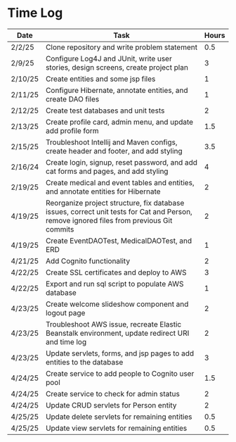 # Time Log

| Date    | Task                                                                                                                                     | Hours |
|---------|------------------------------------------------------------------------------------------------------------------------------------------|-------|
| 2/2/25  | Clone repository and write problem statement                                                                                             | 0.5   |
| 2/9/25  | Configure Log4J and JUnit, write user stories, design screens, create project plan                                                       | 3     |
| 2/10/25 | Create entities and some jsp files                                                                                                       | 1     |
| 2/11/25 | Configure Hibernate, annotate entities, and create DAO files                                                                             | 1     |
| 2/12/25 | Create test databases and unit tests                                                                                                     | 2     |
| 2/13/25 | Create profile card, admin menu, and update add profile form                                                                             | 1.5   |
| 2/15/25 | Troubleshoot Intellij and Maven configs, create header and footer, and add styling                                                       | 3.5   |
| 2/16/24 | Create login, signup, reset password, and add cat forms and pages, and add styling                                                       | 4     |
| 2/19/25 | Create medical and event tables and entities, and annotate entities for Hibernate                                                        | 2     |
| 4/19/25 | Reorganize project structure, fix database issues, correct unit tests for Cat and Person, remove ignored files from previous Git commits | 2     |
| 4/19/25 | Create EventDAOTest, MedicalDAOTest, and ERD                                                                                             | 1     |
| 4/21/25 | Add Cognito functionality                                                                                                                | 2     |
| 4/22/25 | Create SSL certificates and deploy to AWS                                                                                                | 3     |
| 4/22/25 | Export and run sql script to populate AWS database                                                                                       | 1     |
| 4/23/25 | Create welcome slideshow component and logout page                                                                                       | 2     |
| 4/23/25 | Troubleshoot AWS issue, recreate Elastic Beanstalk environment, update redirect URI and time log                                         | 2     |
| 4/23/25 | Update servlets, forms, and jsp pages to add entities to the database                                                                    | 3     |
| 4/24/25 | Create service to add people to Cognito user pool                                                                                        | 1.5   |
| 4/24/25 | Create service to check for admin status                                                                                                 | 2     |
| 4/24/25 | Update CRUD servlets for Person entity                                                                                                   | 2     |
| 4/25/25 | Update delete servlets for remaining entities                                                                                            | 0.5   |
| 4/25/25 | Update view servlets for remaining entities                                                                                              | 0.5   |